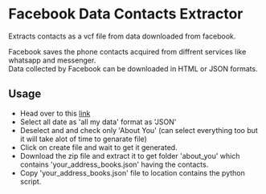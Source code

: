 # Facebook Data Contacts Extractor

Extracts contacts as a vcf file from data downloaded from facebook.

Facebook saves the phone contacts acquired from diffrent services like whatsapp and messenger.\
Data collected by Facebook can be downloaded in HTML or JSON formats.

## Usage 

* Head over to this [link](https://www.facebook.com/dyi/?referrer=yfi_settings)
* Select all date as 'all my data' format as 'JSON'
* Deselect and and check only 'About You' (can select everything too but it will take alot of time to genarate file)
* Click on create file and wait to get it generated.
* Download the zip file and extract it to get folder 'about_you' which contains 'your_address_books.json' having the contacts.
* Copy 'your_address_books.json' file to location contains the python script.




